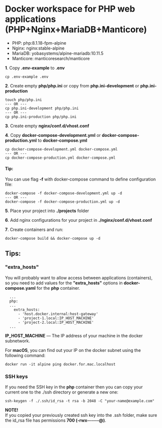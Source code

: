 # Docker workspace for PHP web applications (PHP+Nginx+MariaDB+Manticore)

- PHP: php:8.1.18-fpm-alpine
- Nginx: nginx:stable-alpine
- MariaDB: yobasystems/alpine-mariadb:10.11.5
- Manticore: manticoresearch/manticore

**1**. Copy **.env-example** to **.env**
```shell script
cp .env-example .env
```

**2**. Create empty **php/php.ini** or copy from **php.ini-development** or **php.ini-production**
```shell script
touch php/php.ini
--- OR ---
cp php.ini-development php/php.ini
--- OR ---
cp php.ini-production php/php.ini
```

**3**. Create empty **nginx/conf.d/vhost.conf**

**4**. Copy **docker-compose-development.yml** or **docker-compose-production.yml** to **docker-compose.yml**
```shell script
cp docker-compose-development.yml docker-compose.yml
--- OR ---
cp docker-compose-production.yml docker-compose.yml
```
#### Tip:<br>
You can use flag **-f** with docker-compose command to define configuration file:
```shell script
docker-compose -f docker-compose-development.yml up -d
--- OR ---
docker-compose -f docker-compose-production.yml up -d
```

**5**. Place your project into **./projects** folder

**6**. Add nginx configurations for your project in **./nginx/conf.d/vhost.conf**

**7**. Create containers and run:
```shell script
docker-compose build && docker-compose up -d
```

## Tips:

### "extra_hosts"
You will probably want to allow access between applications (containers), so you need to add values for the **"extra_hosts"** options in **docker-compose.yaml** for the **php** container.

```
  ...  
  php:  
  ...
    extra_hosts:
      - 'host.docker.internal:host-gateway'
      - 'project-1.local:IP_HOST_MACHINE'
      - 'project-2.local:IP_HOST_MACHINE'
  ...
```

**IP_HOST_MACHINE** — The IP address of your machine in the docker subnetwork.

For **macOS**, you can find out your IP on the docker subnet using the following command:

```shell script
docker run -it alpine ping docker.for.mac.localhost
```
 
### SSH keys
If you need the SSH key in the **php** container then you can copy your current one to the ./ssh directory or generate a new one:

```shell script
ssh-keygen -f ./.ssh/id_rsa -t rsa -b 2048 -C "your-name@example.com"
```

**NOTE!**<br>
If you copied your previously created ssh key into the .ssh folder, make sure the id_rsa file has permissions **700 (-rwx------@)**.
